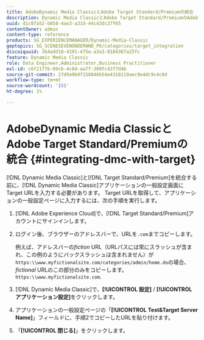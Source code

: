 ```yaml
---
title: AdobeDynamic Media ClassicとAdobe Target Standard/Premiumの統合
description: Dynamic Media ClassicとAdobe Target Standard/PremiumのAdobeを統合する方法について説明します。
uuid: d1c07a52-b058-4ae3-a31d-44c43dc27f65
contentOwner: admin
content-type: reference
products: SG_EXPERIENCEMANAGER/Dynamic-Media-Classic
geptopics: SG_SCENESEVENONDEMAND_PK/categories/target_integration
discoiquuid: 3b4add18-4191-475e-a3a3-0184367a25fc
feature: Dynamic Media Classic
role: Data Engineer,Administrator,Business Practitioner
exl-id: c6f217fb-89cb-4c8d-aa7f-309fc42f7d46
source-git-commit: 27d9a9b9f158846b54e4318119aec9e4dc9c4c0d
workflow-type: tm+mt
source-wordcount: '151'
ht-degree: 1%

---
```


# AdobeDynamic Media ClassicとAdobe Target Standard/Premiumの統合 {#integrating-dmc-with-target}

[!DNL Dynamic Media Classic]と[!DNL Target Standard/Premium]を統合する前に、[!DNL Dynamic Media Classic]アプリケーションの一般設定画面にTarget URLを入力する必要があります。 Target URLを取得して、アプリケーションの一般設定ページに入力するには、次の手順を実行します。

1. [!DNL Adobe Experience Cloud]で、[!DNL Target Standard/Premium]アカウントにサインインします。
1. ログイン後、ブラウザーのアドレスバーで、URLを`.com`までコピーします。

   例えば、アドレスバーの&#x200B;*fiction* URL（URLパスには常にスラッシュが含まれ、この例のようにバックスラッシュは含まれません）が`https:\\www.myfictionalsite.com/categories/admin/home.do`の場合、*fictional* URLのこの部分のみをコピーします。`https:\\www.myfictionalsite.com`.

1. [!DNL Dynamic Media Classic]で、**[!UICONTROL 設定]** / **[!UICONTROL アプリケーション設定]**&#x200B;をクリックします。
1. アプリケーションの一般設定ページの「**[!UICONTROL Test&amp;Target Server Name]**」フィールドに、手順2でコピーしたURLを貼り付けます。
1. 「**[!UICONTROL 閉じる]**」をクリックします。
